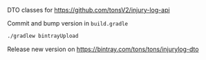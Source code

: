 DTO classes for https://github.com/tonsV2/injury-log-api

Commit and bump version in `build.gradle`
```bash
./gradlew bintrayUpload
```

Release new version on https://bintray.com/tons/tons/injurylog-dto
